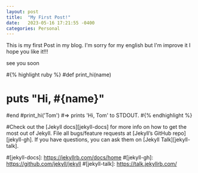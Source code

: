 ```yaml
---
layout: post
title:  "My First Post!"
date:   2023-05-16 17:21:55 -0400
categories: Personal
---
```

This is my first Post in my blog. I'm sorry for my english but I'm improve it
I hope you like it!!!

see you soon

#{% highlight ruby %}
#def print_hi(name)
#  puts "Hi, #{name}"
#end
#print_hi('Tom')
#=> prints 'Hi, Tom' to STDOUT.
#{% endhighlight %}

#Check out the [Jekyll docs][jekyll-docs] for more info on how to get the most out of Jekyll. File all bugs/feature requests at [Jekyll’s GitHub repo][jekyll-gh]. If you have questions, you can ask them on [Jekyll Talk][jekyll-talk].

#[jekyll-docs]: https://jekyllrb.com/docs/home
#[jekyll-gh]:   https://github.com/jekyll/jekyll
#[jekyll-talk]: https://talk.jekyllrb.com/

